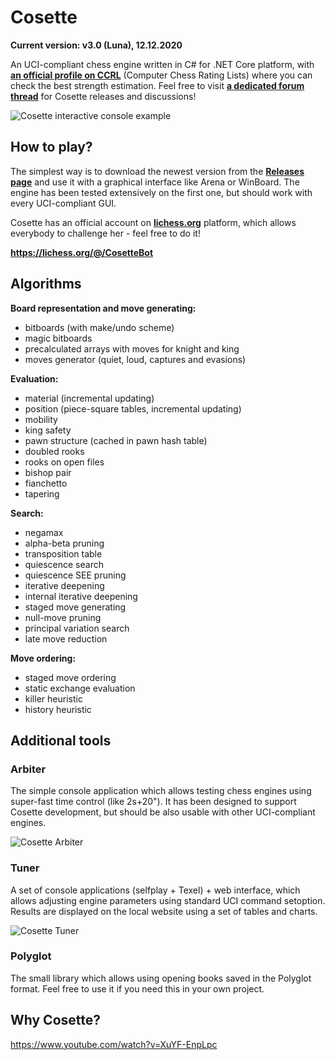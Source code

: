 # Cosette
**Current version: v3.0 (Luna), 12.12.2020**

An UCI-compliant chess engine written in C# for .NET Core platform, with **[an official profile on CCRL](http://ccrl.chessdom.com/ccrl/404/cgi/compare_engines.cgi?family=Cosette&print=Rating+list&print=Results+table&print=LOS+table&print=Ponder+hit+table&print=Eval+difference+table&print=Comopp+gamenum+table&print=Overlap+table&print=Score+with+common+opponents)** (Computer Chess Rating Lists) where you can check the best strength estimation. Feel free to visit **[a dedicated forum thread](http://kirill-kryukov.com/chess/discussion-board/viewtopic.php?f=7&t=12402)** for Cosette releases and discussions!

![Cosette interactive console example](https://i.imgur.com/2cSfVBR.png)

## How to play?
The simplest way is to download the newest version from the **[Releases page](https://github.com/Tearth/Cosette/releases)** and use it with a graphical interface like Arena or WinBoard. The engine has been tested extensively on the first one, but should work with every UCI-compliant GUI.

Cosette has an official account on **[lichess.org](https://lichess.org/)** platform, which allows everybody to challenge her - feel free to do it!

**https://lichess.org/@/CosetteBot**

## Algorithms

**Board representation and move generating:**
 - bitboards (with make/undo scheme)
 - magic bitboards
 - precalculated arrays with moves for knight and king
 - moves generator (quiet, loud, captures and evasions)

**Evaluation:**
 - material (incremental updating)
 - position (piece-square tables, incremental updating)
 - mobility
 - king safety
 - pawn structure (cached in pawn hash table)
 - doubled rooks
 - rooks on open files
 - bishop pair
 - fianchetto
 - tapering

**Search:**
 - negamax
 - alpha-beta pruning
 - transposition table
 - quiescence search
 - quiescence SEE pruning
 - iterative deepening
 - internal iterative deepening
 - staged move generating
 - null-move pruning
 - principal variation search
 - late move reduction

**Move ordering:**
 - staged move ordering
 - static exchange evaluation
 - killer heuristic
 - history heuristic

## Additional tools

### Arbiter

The simple console application which allows testing chess engines using super-fast time control (like 2s+20"). It has been designed to support Cosette development, but should be also usable with other UCI-compliant engines.

![Cosette Arbiter](https://i.imgur.com/m7rYtuf.png)

### Tuner

A set of console applications (selfplay + Texel) + web interface, which allows adjusting engine parameters using standard UCI command setoption. Results are displayed on the local website using a set of tables and charts.

![Cosette Tuner](https://i.imgur.com/uxXeYW9.png)

### Polyglot

The small library which allows using opening books saved in the Polyglot format. Feel free to use it if you need this in your own project.

## Why Cosette?

https://www.youtube.com/watch?v=XuYF-EnpLpc